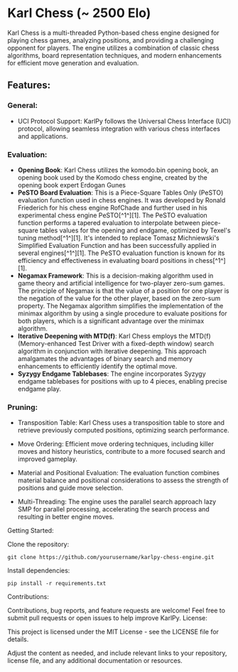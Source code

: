 # Karl Chess (~ 2500 Elo)

Karl Chess is a multi-threaded Python-based chess engine designed for playing chess games, analyzing positions, and providing a challenging opponent for players. The engine utilizes a combination of classic chess algorithms, board representation techniques, and modern enhancements for efficient move generation and evaluation.

## Features:

### General:
* UCI Protocol Support: KarlPy follows the Universal Chess Interface (UCI) protocol, allowing seamless integration with various chess interfaces and applications.

### Evaluation:
* **Opening Book**: Karl Chess utilizes the komodo.bin opening book, an opening book used by the Komodo chess engine, created by the opening book expert Erdogan Gunes
* **PeSTO Board Evaluation**: This is a Piece-Square Tables Only (PeSTO) evaluation function used in chess engines. It was developed by Ronald Friederich for his chess engine RofChade and further used in his experimental chess engine PeSTO[^1^][1]. The PeSTO evaluation function performs a tapered evaluation to interpolate between piece-square tables values for the opening and endgame, optimized by Texel's tuning method[^1^][1]. It's intended to replace Tomasz Michniewski's Simplified Evaluation Function and has been successfully applied in several engines[^1^][1]. The PeSTO evaluation function is known for its efficiency and effectiveness in evaluating board positions in chess[^1^][1].
* **Negamax Framework**: This is a decision-making algorithm used in game theory and artificial intelligence for two-player zero-sum games. The principle of Negamax is that the value of a position for one player is the negation of the value for the other player, based on the zero-sum property. The Negamax algorithm simplifies the implementation of the minimax algorithm by using a single procedure to evaluate positions for both players, which is a significant advantage over the minimax algorithm.
* **Iterative Deepening with MTD(f)**: Karl Chess employs the MTD(f) (Memory-enhanced Test Driver with a fixed-depth window) search algorithm in conjunction with iterative deepening. This approach amalgamates the advantages of binary search and memory enhancements to efficiently identify the optimal move.
* **Syzygy Endgame Tablebases**: The engine incorporates Syzygy endgame tablebases for positions with up to 4 pieces, enabling precise endgame play.


### Pruning:







* Transposition Table: Karl Chess uses a transposition table to store and retrieve previously computed positions, optimizing search performance.

* Move Ordering: Efficient move ordering techniques, including killer moves and history heuristics, contribute to a more focused search and improved gameplay.

* Material and Positional Evaluation: The evaluation function combines material balance and positional considerations to assess the strength of positions and guide move selection.

* Multi-Threading: The engine uses the parallel search approach lazy SMP for parallel processing, accelerating the search process and resulting in better engine moves.

Getting Started:

Clone the repository:

    git clone https://github.com/yourusername/karlpy-chess-engine.git

Install dependencies:

    pip install -r requirements.txt

Contributions:

Contributions, bug reports, and feature requests are welcome! Feel free to submit pull requests or open issues to help improve KarlPy.
License:

This project is licensed under the MIT License - see the LICENSE file for details.

Adjust the content as needed, and include relevant links to your repository, license file, and any additional documentation or resources.
